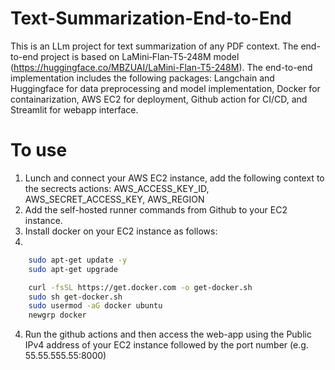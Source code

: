 # Text-Summarization-End-to-End

This is an LLm project for text summarization of any PDF context. The end-to-end project is based on LaMini‑Flan‑T5‑248M model (https://huggingface.co/MBZUAI/LaMini-Flan-T5-248M). The end-to-end implementation includes the following packages: Langchain and Huggingface for data preprocessing and model implementation, Docker for containarization, AWS EC2 for deployment, Github action for CI/CD, and Streamlit for webapp interface. 

# To use
1. Lunch and connect your AWS EC2 instance, add the following context to the secrects actions: AWS_ACCESS_KEY_ID, AWS_SECRET_ACCESS_KEY, AWS_REGION
2. Add the self-hosted runner commands from Github to your EC2 instance.
3. Install docker on your EC2 instance as follows:
4. 
```bash
    sudo apt-get update -y
    sudo apt-get upgrade
```
```bash
    curl -fsSL https://get.docker.com -o get-docker.sh
    sudo sh get-docker.sh
    sudo usermod -aG docker ubuntu
    newgrp docker
```

4. Run the github actions and then access the web-app using the Public IPv4 address of your EC2 instance followed by the port number (e.g. 55.55.555.55:8000)


